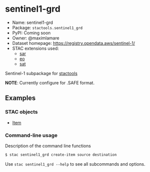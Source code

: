 # sentinel1-grd

- Name: sentinel1-grd
- Package: `stactools.sentinel1_grd`
- PyPI: Coming soon
- Owner: @maximlamare
- Dataset homepage: https://registry.opendata.aws/sentinel-1/
- STAC extensions used:
  - [sar](https://github.com/stac-extensions/sar)
  - [eo](https://github.com/stac-extensions/eo)
  - [sat](https://github.com/stac-extensions/sat)

Sentinel-1 subpackage for [stactools](https://github.com/stac-utils/stactools)

**NOTE**: Currently configure for .SAFE format.

## Examples

### STAC objects

- [Item](examples/item.json)

### Command-line usage

Description of the command line functions

```bash
$ stac sentinel1_grd create-item source destination
```

Use `stac sentinel1_grd --help` to see all subcommands and options.
